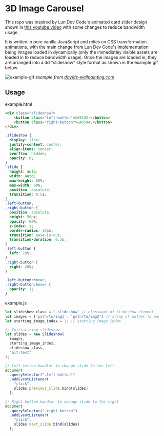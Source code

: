 # 3D Image Carousel

This repo was inspired by Lun Dev Code's animated card slider design shown in [this youtube video](https://www.youtube.com/watch?v=Xh-wIMqohD0&ab_channel=LunDev) with some changes to reduce bandwidth usage. 

It is written in pure vanilla JavaScript and relies on CSS transformation animations, with the main change from Lun Dev Code's implementation being images loaded in dynamically (only the immediatley visible assets are loaded in to reduce bandwidth usage). Once the images are loaded in, they are arranged into a 3d "slideshow" style format as shown in the example gif below:

![example-gif](img/example.gif)
*example from [davids-wallpainting.com](https://davidbuzasi-wallpainting.com/en/)*

## Usage

example.html
```html
<div class="slideshow">
    <button class="left-button">&#8592;</button>
    <button class="right-button">&#8594;</button>
</div>
```

```css
.slideshow {
  display: flex;
  justify-content: center;
  align-items: center;
  overflow: hidden;
  opacity: 0;
}
.slide {
  height: auto;
  width: auto;
  max-height: 80%;
  max-width: 60%;
  position: absolute;
  transition: 0.5s;
}
.left-button,
.right-button {
  position: absolute;
  height: 50px;
  opacity: 60%;
  z-index: 1;
  border-radius: 10px;
  transition: ease-in-out;
  transition-duration: 0.3s;
}
.left-button {
  left: 20%;
}
.right-button {
  right: 20%;
}

.left-button:hover,
.right-button:hover {
  opacity: 1;
}
```

example.js
```javascript
let slideshow_class = ".slideshow" // classname of slideshow element
let images = ['path/to/img1', 'path/to/img2'] // array of pathes to each image
let starting_image_index = 1; // starting image index

// Initializing slideshow
let slides = new Slideshow(
  images,
  starting_image_index,
  slideshow_class,
  "alt-text"
);

// Left button handler to change slide to the left
document
  .querySelector(".left-button")
  .addEventListener(
    "click",
    slides.previous_slide.bind(slides)
  );

// Right button handler to change slide to the right
document
  .querySelector(".right-button")
  .addEventListener(
    "click",
    slides.next_slide.bind(slides)
  );
```